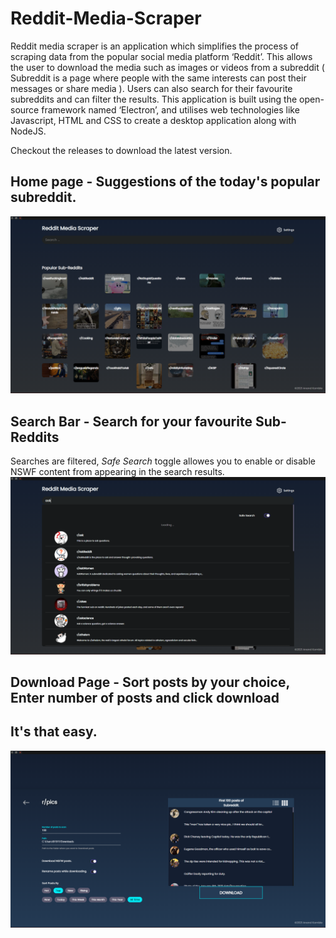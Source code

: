 # Reddit-Media-Scraper

Reddit media scraper is an application which simplifies the process of scraping data from the popular social media platform ‘Reddit’. This allows the user to download the media such as images or videos from a subreddit ( Subreddit is a page where people with the same interests can post their messages or share media ). Users can also search for their favourite subreddits and can filter the results. This application is built using the open-source framework named ‘Electron’, and utilises web technologies like Javascript, HTML and CSS to create a desktop application along with NodeJS.

Checkout the releases to download the latest version.

## Home page - Suggestions of the today's popular subreddit.

![Screenshot of Home page](<./docs/RMS%20(1).png>)

## Search Bar - Search for your favourite Sub-Reddits

Searches are filtered, _Safe Search_ toggle allowes you to enable or disable NSWF content from appearing in the search results.
![Screenshot of search bar](<./docs/RMS%20(2).png>)

## Download Page - Sort posts by your choice, Enter number of posts and click download

## It's that easy.

![Screenshot of Download page](<./docs/RMS%20(3).png>)
